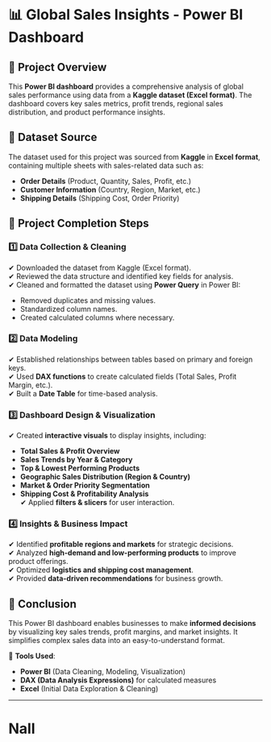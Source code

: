 # 📊 Global Sales Insights - Power BI Dashboard  

## 📌 Project Overview  
This **Power BI dashboard** provides a comprehensive analysis of global sales performance using data from a **Kaggle dataset (Excel format)**. The dashboard covers key sales metrics, profit trends, regional sales distribution, and product performance insights.  

## 📂 **Dataset Source**  
The dataset used for this project was sourced from **Kaggle** in **Excel format**, containing multiple sheets with sales-related data such as:  
- **Order Details** (Product, Quantity, Sales, Profit, etc.)  
- **Customer Information** (Country, Region, Market, etc.)  
- **Shipping Details** (Shipping Cost, Order Priority)  

## 🔹 **Project Completion Steps**  

### **1️⃣ Data Collection & Cleaning**  
✔ Downloaded the dataset from Kaggle (Excel format).  
✔ Reviewed the data structure and identified key fields for analysis.  
✔ Cleaned and formatted the dataset using **Power Query** in Power BI:  
   - Removed duplicates and missing values.  
   - Standardized column names.  
   - Created calculated columns where necessary.  

### **2️⃣ Data Modeling**  
✔ Established relationships between tables based on primary and foreign keys.  
✔ Used **DAX functions** to create calculated fields (Total Sales, Profit Margin, etc.).  
✔ Built a **Date Table** for time-based analysis.  

### **3️⃣ Dashboard Design & Visualization**  
✔ Created **interactive visuals** to display insights, including:  
   - **Total Sales & Profit Overview**  
   - **Sales Trends by Year & Category**  
   - **Top & Lowest Performing Products**  
   - **Geographic Sales Distribution (Region & Country)**  
   - **Market & Order Priority Segmentation**  
   - **Shipping Cost & Profitability Analysis**  
✔ Applied **filters & slicers** for user interaction.  

### **4️⃣ Insights & Business Impact**  
✔ Identified **profitable regions and markets** for strategic decisions.  
✔ Analyzed **high-demand and low-performing products** to improve product offerings.  
✔ Optimized **logistics and shipping cost management**.  
✔ Provided **data-driven recommendations** for business growth.  

## 🚀 **Conclusion**  
This Power BI dashboard enables businesses to make **informed decisions** by visualizing key sales trends, profit margins, and market insights. It simplifies complex sales data into an easy-to-understand format.  

🔹 **Tools Used**:  
- **Power BI** (Data Cleaning, Modeling, Visualization)  
- **DAX (Data Analysis Expressions)** for calculated measures  
- **Excel** (Initial Data Exploration & Cleaning)  

---

# Nall
